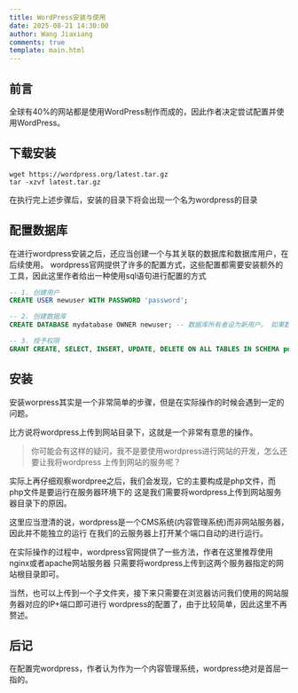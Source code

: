 ```yaml
---
title: WordPress安装与使用
date: 2025-08-21 14:30:00
author: Wang Jiaxiang
comments: true
template: main.html
---
```


## 前言
全球有40%的网站都是使用WordPress制作而成的，因此作者决定尝试配置并使用WordPress。

## 下载安装
```shell
wget https://wordpress.org/latest.tar.gz
tar -xzvf latest.tar.gz
```
在执行完上述步骤后，安装的目录下将会出现一个名为wordpress的目录

## 配置数据库
在进行wordpress安装之后，还应当创建一个与其关联的数据库和数据库用户，在后续使用。
wordpress官网提供了许多的配置方式，这些配置都需要安装额外的工具，因此这里作者给出一种使用sql语句进行配置的方式
```sql
-- 1. 创建用户
CREATE USER newuser WITH PASSWORD 'password';

-- 2. 创建数据库 
CREATE DATABASE mydatabase OWNER newuser; -- 数据库所有者设为新用户。 如果数据库已存在，可跳过该步骤

-- 3. 授予权限
GRANT CREATE, SELECT, INSERT, UPDATE, DELETE ON ALL TABLES IN SCHEMA public TO newuser; -- 授予对公共模式中的所有表的操作权限。  更精细的控制，替换 "ALL TABLES" 为表名列表
```

## 安装
安装worpress其实是一个非常简单的步骤，但是在实际操作的时候会遇到一定的问题。

比方说将wordpress上传到网站目录下，这就是一个非常有意思的操作。

> 你可能会有这样的疑问，我不是要使用wordpress进行网站的开发，怎么还要让我将wordpress
上传到网站的服务呢？

实际上再仔细观察wordpree之后，我们会发现，它的主要构成是php文件，而php文件是要运行在服务器环境下的
这是我们需要将wordpress上传到网站服务器目录下的原因。

这里应当澄清的说，wordpress是一个CMS系统(内容管理系统)而非网站服务器，因此并不能独立的运行
在我们的云服务器上打开某个端口自动的进行运行。

在实际操作的过程中，wordpress官网提供了一些方法，作者在这里推荐使用nginx或者apache网站服务器
只需要将wordpress上传到这两个服务器指定的网站根目录即可。

当然，也可以上传到一个子文件夹，接下来只需要在浏览器访问我们使用的网站服务器对应的IP+端口即可进行
wordpress的配置了，由于比较简单，因此这里不再赘述。

## 后记
在配置完wordpress，作者认为作为一个内容管理系统，wordpress绝对是首屈一指的。